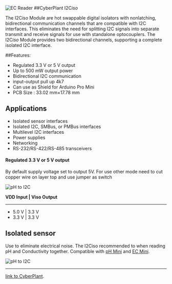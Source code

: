 ![EC Reader](http://image.cyber-plant.com/var/resizes/CyberPlantMiniSeries-01.jpg?m=1458131397)
##CyberPlant I2C*iso*

The I2C*iso* Module are hot swappable digital isolators with nonlatching, bidirectional communication channels that
are compatible with I2C interfaces. This eliminates the need for
splitting I2C signals into separate transmit and receive signals
for use with standalone optocouplers. The I2C*iso* Module provides two bidirectional channels, supporting a complete isolated I2C interface.

##Features:
- Regulated 3.3 V or 5 V output
- Up to 500 mW output power
- Bidirectional I2C communication
- input-output pull up 4k7
- Can use as Shield for Arduino Pro Mini
- PCB Size : 33.02 mm×17.78 mm


## Applications
- Isolated sensor interfaces
- Isolated I2C, SMBus, or PMBus interfaces
- Multilevel I2C interfaces
- Power supplies
- Networking
- RS-232/RS-422/RS-485 transceivers

#### Regulated 3.3 V or 5 V output

By default supply voltage set to output 5V. For use other mode need to cut copper wire on layer top and use jumper as switch

![pH to I2C](http://image.cyber-plant.com/var/resizes/CyberPlantI2CisoBaner0.jpg?m=1458140106)
 
**VDD Input | Viso Output**

----------

- 5.0 V     | 3.3 V  
- 3.3 V     | 3.3 V  

## Isolated sensor

Use  to eliminate electrical noise. The I2Ciso recommended to when reading pH and Conductivity together. Compatible with [pH Mini](https://github.com/cyberplantru/pH-Mini-v30-sample-code) and [EC Mini](EC-Mini-v30-Sample-Code). 

![pH to I2C](http://image.cyber-plant.com/var/resizes/CyberPlantI2CisoBaner1.jpg?m=1458141116)

----------

[link to CyberPlant](http://www.cyber-plant.com).

